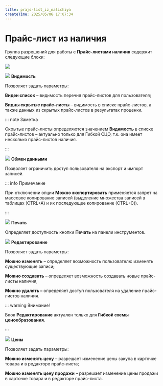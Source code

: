 ```yaml
---
title: prajs-list_iz_nalichiya
createTime: 2025/05/06 17:07:34
---
```

# Прайс-лист из наличия
Группа разрешений для работы с **Прайс-листами наличия** содержит следующие блоки:

![](image272.png)

![](image006.png) **Видимость**

Позволяет задать параметры:

**Виден список** – видимость перечня прайс-листов для пользователя;

**Видны скрытые прайс-листы** – видимость в списке прайс-листов, а также данных из скрытых прайс-листов в результатах проценки. 

::: note Заметка

Скрытые прайс-листы определяются значением **Видимость** в списке прайс-листов – актуально только для Гибкой СЦО, т.к. она имеет несколько прайс-листов наличия.

:::

![](image008.png) **Обмен данными**

Позволяет ограничить доступ пользователя на экспорт и импорт записей.

::: info Примечание

При отключении опции **Можно экспортировать** применяется запрет на массовое копирование записей (выделение множества записей в таблицах (CTRL+A) и их последующее копирование (CTRL+C)).

:::

![](image009.png) **Печать**

Определяет доступность кнопки **Печать** на панели инструментов.

![](image010.png) **Редактирование**

Позволяет задать параметры:

**Можно изменять** – определяет возможность пользователю изменять существующие записи;

**Можно создавать** – определяет возможность создавать новые прайс-листы наличия;

**Можно удалять –** определяет доступ пользователя на удаление прайс-листов наличия.

::: warning Внимание!

Блок **Редактирование** актуален только для **Гибкой схемы ценообразования**.

:::

![](image011.png) **Цены**

Позволяет задать параметры:

**Можно изменять цену** – разрешает изменение цены закупа в карточке товара и в редакторе прайс-листа;

**Можно изменять цену продажи** – разрешает изменение цены продажи в карточке товара и в редакторе прайс-листа.
